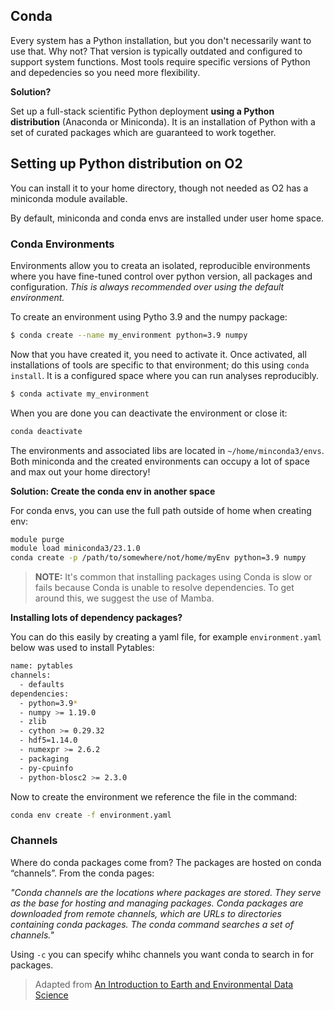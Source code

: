 ## Conda

Every system has a Python installation, but you don't necessarily want to use that. Why not? That version is typically outdated and configured to support system functions. Most tools require specific versions of Python and depedencies so you need more flexibility.

**Solution?**

Set up a full-stack scientific Python deployment **using a Python distribution** (Anaconda or Miniconda). It is an installation of Python with a set of curated packages which are guaranteed to work together.
 

## Setting up Python distribution on O2

You can install it to your home directory, though not needed as O2 has a miniconda module available. 

By default, miniconda and conda envs are installed under user home space. 

### Conda Environments
Environments allow you to creata an isolated, reproducible environments where you have fine-tuned control over python version, all packages and configuration. _This is always recommended over using the default environment._

To create an environment using Pytho 3.9 and the numpy package:

```bash
$ conda create --name my_environment python=3.9 numpy
```

Now that you have created it, you need to activate it. Once activated, all installations of tools are specific to that environment; do this using `conda install`. It is a configured space where you can run analyses reproducibly.

```bash
$ conda activate my_environment
```

When you are done you can deactivate the environment or close it:

```bash
conda deactivate
```

The environments and associated libs are located in `~/home/minconda3/envs`. Both miniconda and the created environments can occupy a lot of space and max out your home directory! 

**Solution: Create the conda env in another space**

For conda envs, you can use the full path outside of home when creating env:

```bash
module purge
module load miniconda3/23.1.0
conda create -p /path/to/somewhere/not/home/myEnv python=3.9 numpy
```

> **NOTE:** It's common that installing packages using Conda is slow or fails because Conda is unable to resolve dependencies. To get around this, we suggest the use of Mamba.

**Installing lots of dependency packages?**

You can do this easily by creating a yaml file, for example `environment.yaml` below was used to install Pytables:

```bash
name: pytables
channels:
  - defaults
dependencies:
  - python=3.9*
  - numpy >= 1.19.0
  - zlib
  - cython >= 0.29.32
  - hdf5=1.14.0
  - numexpr >= 2.6.2
  - packaging
  - py-cpuinfo
  - python-blosc2 >= 2.3.0
```

Now to create the environment we reference the file in the command:

```bash
conda env create -f environment.yaml
```

### Channels 

Where do conda packages come from? The packages are hosted on conda “channels”. From the conda pages:

_"Conda channels are the locations where packages are stored. They serve as the base for hosting and managing packages. Conda packages are downloaded from remote channels, which are URLs to directories containing conda packages. The conda command searches a set of channels."_

Using `-c` you can specify whihc channels you want conda to search in for packages.

> Adapted from [An Introduction to Earth and Environmental Data Science](https://earth-env-data-science.github.io/lectures/environment/python_environments.html) 

